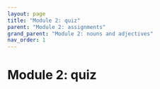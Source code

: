 ```yaml
---
layout: page
title: "Module 2: quiz"
parent: "Module 2: assignments"
grand_parent: "Module 2: nouns and adjectives"
nav_order: 1
---
```



# Module 2: quiz